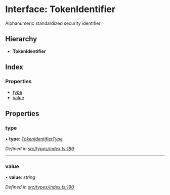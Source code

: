 # Interface: TokenIdentifier

Alphanumeric standardized security identifier

## Hierarchy

* **TokenIdentifier**

## Index

### Properties

* [type](tokenidentifier.md#type)
* [value](tokenidentifier.md#value)

## Properties

###  type

• **type**: *[TokenIdentifierType](../enums/tokenidentifiertype.md)*

*Defined in [src/types/index.ts:189](https://github.com/PolymathNetwork/polymesh-sdk/blob/da0f7fd7/src/types/index.ts#L189)*

___

###  value

• **value**: *string*

*Defined in [src/types/index.ts:190](https://github.com/PolymathNetwork/polymesh-sdk/blob/da0f7fd7/src/types/index.ts#L190)*
